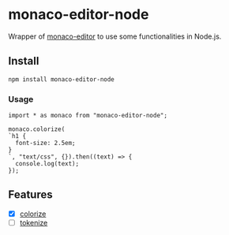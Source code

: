 # monaco-editor-node

Wrapper of [monaco-editor](https://github.com/microsoft/monaco-editor) to use some functionalities in Node.js.

## Install

```
npm install monaco-editor-node
```

### Usage

```
import * as monaco from "monaco-editor-node";

monaco.colorize(
`h1 {
  font-size: 2.5em;
}
`, "text/css", {}).then((text) => {
  console.log(text);
});
```

## Features

- [x] [colorize](https://microsoft.github.io/monaco-editor/api/modules/monaco.editor.html#colorize)
- [ ] [tokenize](https://microsoft.github.io/monaco-editor/api/modules/monaco.editor.html#tokenize)

